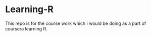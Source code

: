 # Learning-R
This repo is for the course work which i would be doing as a part of coursera learning R.
